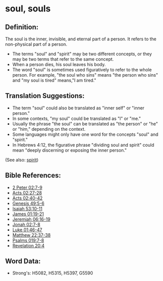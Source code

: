 # soul, souls #

## Definition: ##

The soul is the inner, invisible, and eternal part of a person. It refers to the non-physical part of a person.

* The terms "soul" and "spirit" may be two different concepts, or they may be two terms that refer to the same concept.
* When a person dies, his soul leaves his body.
* The word "soul" is sometimes used figuratively to refer to the whole person. For example, "the soul who sins" means "the person who sins" and "my soul is tired" means,"I am tired."

## Translation Suggestions: ##

* The term "soul" could also be translated as "inner self" or "inner person."
* In some contexts, "my soul" could be translated as "I" or "me."
* Usually the phrase "the soul" can be translated as "the person" or "he" or "him," depending on the context.
* Some languages might only have one word for the concepts "soul" and "spirit."
* In Hebrews 4:12, the figurative phrase "dividing soul and spirit" could mean "deeply discerning or exposing the inner person."

(See also: [spirit](../kt/spirit.md))

## Bible References: ##

* [2 Peter 02:7-9](rc://en/tn/help/2pe/02/07)
* [Acts 02:27-28](rc://en/tn/help/act/02/27)
* [Acts 02:40-42](rc://en/tn/help/act/02/40)
* [Genesis 49:5-6](rc://en/tn/help/gen/49/05)
* [Isaiah 53:10-11](rc://en/tn/help/isa/53/10)
* [James 01:19-21](rc://en/tn/help/jas/01/19)
* [Jeremiah 06:16-19](rc://en/tn/help/jer/06/16)
* [Jonah 02:7-8](rc://en/tn/help/jon/02/07)
* [Luke 01:46-47](rc://en/tn/help/luk/01/46)
* [Matthew 22:37-38](rc://en/tn/help/mat/22/37)
* [Psalms 019:7-8](rc://en/tn/help/psa/019/007)
* [Revelation 20:4](rc://en/tn/help/rev/20/04)


## Word Data: ##

* Strong's: H5082, H5315, H5397, G5590
